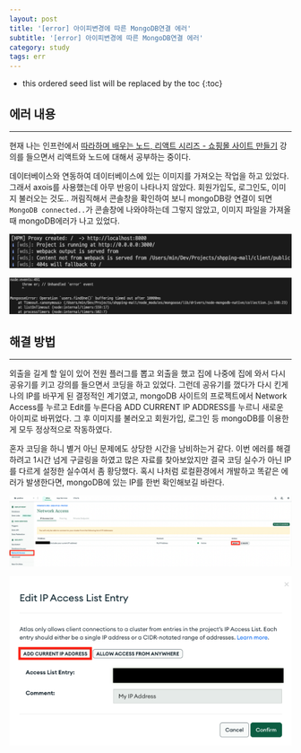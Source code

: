 ```yaml
---
layout: post
title: '[error] 아이피변경에 따른 MongoDB연결 에러'
subtitle: '[error] 아이피변경에 따른 MongoDB연결 에러'
category: study
tags: err
---
```


<!-- prettier-ignore -->
* this ordered seed list will be replaced by the toc
{:toc}

## 에러 내용

---

현재 나는 인프런에서 [따라하며 배우는 노드, 리액트 시리즈 - 쇼핑몰 사이트 만들기](https://www.inflearn.com/course/%EB%94%B0%EB%9D%BC%ED%95%98%EB%A9%B0-%EB%B0%B0%EC%9A%B0%EB%8A%94-%EB%85%B8%EB%93%9C-%EB%A6%AC%EC%95%A1%ED%8A%B8-%EC%87%BC%ED%95%91%EB%AA%B0/dashboard) 강의를 들으면서 리액트와 노드에 대해서 공부하는 중이다.

데이터베이스와 연동하여 데이터베이스에 있는 이미지를 가져오는 작업을 하고 있었다. 그래서 axois를 사용했는데 아무 반응이 나타나지 않았다. 회원가입도, 로그인도, 이미지 불러오는 것도.. 꺼림직해서 콘솔창을 확인하여 보니 mongoDB랑 연결이 되면 `MongoDB connected..`가 콘솔창에 나와야하는데 그렇지 않았고, 이미지 파일을 가져올때 mongoDB에러가 나고 있었다.

![error1](/assets/img/development/2022/10/17/error1.png)

![error2](/assets/img/development/2022/10/17/error2.png)

## 해결 방법

---

외출을 길게 할 일이 있어 전원 플러그를 뽑고 외출을 했고 집에 나중에 집에 와서 다시 공유기를 키고 강의를 들으면서 코딩을 하고 있었다. 그런데 공유기를 껐다가 다시 킨게 나의 IP를 바꾸게 된 결정적인 계기였고, mongoDB 사이트의 프로젝트에서 Network Access를 누르고 Edit를 누른다음 ADD CURRENT IP ADDRESS를 누르니 새로운 아이피로 바뀌었다. 그 후 이미지를 불러오고 회원가입, 로그인 등 mongoDB를 이용한게 모두 정상적으로 작동하였다.

혼자 코딩을 하니 별거 아닌 문제에도 상당한 시간을 낭비하는거 같다. 이번 에러를 해결 하려고 1시간 넘게 구글링을 하였고 많은 자료를 찾아보았지만 결국 코딩 실수가 아닌 IP를 다르게 설정한 실수여서 좀 황당했다. 혹시 나처럼 로컬환경에서 개발하고 똑같은 에러가 발생한다면, mongoDB에 있는 IP를 한번 확인해보길 바란다.

![mongoDB_Cluster](/assets/img/development/2022/10/17/mongoDB_Cluster.png)

![change_ip](/assets/img/development/2022/10/17/change_ip.png)
